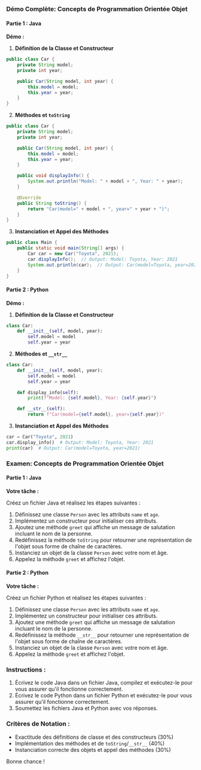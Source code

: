 ### Démo Complète: Concepts de Programmation Orientée Objet

#### Partie 1 : Java

**Démo :**

1. **Définition de la Classe et Constructeur**

```java
public class Car {
    private String model;
    private int year;

    public Car(String model, int year) {
        this.model = model;
        this.year = year;
    }
}
```

2. **Méthodes et `toString`**

```java
public class Car {
    private String model;
    private int year;

    public Car(String model, int year) {
        this.model = model;
        this.year = year;
    }

    public void displayInfo() {
        System.out.println("Model: " + model + ", Year: " + year);
    }

    @Override
    public String toString() {
        return "Car(model=" + model + ", year=" + year + ")";
    }
}
```

3. **Instanciation et Appel des Méthodes**

```java
public class Main {
    public static void main(String[] args) {
        Car car = new Car("Toyota", 2021);
        car.displayInfo();  // Output: Model: Toyota, Year: 2021
        System.out.println(car);  // Output: Car(model=Toyota, year=2021)
    }
}
```

#### Partie 2 : Python

**Démo :**

1. **Définition de la Classe et Constructeur**

```python
class Car:
    def __init__(self, model, year):
        self.model = model
        self.year = year
```

2. **Méthodes et `__str__`**

```python
class Car:
    def __init__(self, model, year):
        self.model = model
        self.year = year

    def display_info(self):
        print(f"Model: {self.model}, Year: {self.year}")

    def __str__(self):
        return f"Car(model={self.model}, year={self.year})"
```

3. **Instanciation et Appel des Méthodes**

```python
car = Car("Toyota", 2021)
car.display_info()  # Output: Model: Toyota, Year: 2021
print(car)  # Output: Car(model=Toyota, year=2021)
```

### Examen: Concepts de Programmation Orientée Objet

#### Partie 1 : Java

**Votre tâche :**

Créez un fichier Java et réalisez les étapes suivantes :

1. Définissez une classe `Person` avec les attributs `name` et `age`.
2. Implémentez un constructeur pour initialiser ces attributs.
3. Ajoutez une méthode `greet` qui affiche un message de salutation incluant le nom de la personne.
4. Redéfinissez la méthode `toString` pour retourner une représentation de l'objet sous forme de chaîne de caractères.
5. Instanciez un objet de la classe `Person` avec votre nom et âge.
6. Appelez la méthode `greet` et affichez l'objet.

#### Partie 2 : Python

**Votre tâche :**

Créez un fichier Python et réalisez les étapes suivantes :

1. Définissez une classe `Person` avec les attributs `name` et `age`.
2. Implémentez un constructeur pour initialiser ces attributs.
3. Ajoutez une méthode `greet` qui affiche un message de salutation incluant le nom de la personne.
4. Redéfinissez la méthode `__str__` pour retourner une représentation de l'objet sous forme de chaîne de caractères.
5. Instanciez un objet de la classe `Person` avec votre nom et âge.
6. Appelez la méthode `greet` et affichez l'objet.

### Instructions :

1. Écrivez le code Java dans un fichier Java, compilez et exécutez-le pour vous assurer qu'il fonctionne correctement.
2. Écrivez le code Python dans un fichier Python et exécutez-le pour vous assurer qu'il fonctionne correctement.
3. Soumettez les fichiers Java et Python avec vos réponses.

### Critères de Notation :

- Exactitude des définitions de classe et des constructeurs (30%)
- Implémentation des méthodes et de `toString`/`__str__` (40%)
- Instanciation correcte des objets et appel des méthodes (30%)

Bonne chance !
